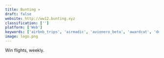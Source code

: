 ```yaml
---
title: Bunting ✈️
draft: false 
website: http://ww12.bunting.xyz
classification: ['']
platform: ['Web']
keywords: ['airbnb_trips', 'airmadic', 'avionero_beta', 'awardcat', 'destigogo', 'flightlist', 'hopper_hotels', 'italian_sabbatical_by_airbnb', 'mytravelnerd', 'nomad_flights', 'nomad_list', 'skiplagged', 'skyhi', 'skypicker', 'skyscanner', 'taylor', 'tomo_cheap_flights', 'weekendflights', 'wings']
image: logo.png
---
```

Win flights, weekly.